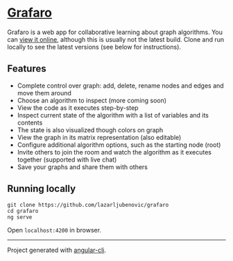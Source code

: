 # [Grafaro](https://lazarljubenovic.github.io/grafaro/)

Grafaro is a web app for collaborative learning about graph algorithms. You can [view it online](https://lazarljubenovic.github.io/grafaro/), although this is usually not the latest build. Clone and run locally to see the latest versions (see below for instructions).

## Features

 - Complete control over graph: add, delete, rename nodes and edges and move them around
 - Choose an algorithm to inspect (more coming soon)
 - View the code as it executes step-by-step
 - Inspect current state of the algorithm with a list of variables and its contents
 - The state is also visualized though colors on graph
 - View the graph in its matrix representation (also editable)
 - Configure additional algorithm options, such as the starting node (root)
 - Invite others to join the room and watch the algorithm as it executes together (supported with live chat)
 - Save your graphs and share them with others 

## Running locally

```
git clone https://github.com/lazarljubenovic/grafaro
cd grafaro
ng serve
```

Open `localhost:4200` in browser.

---

Project generated with [angular-cli](https://github.com/angular/angular-cli).


